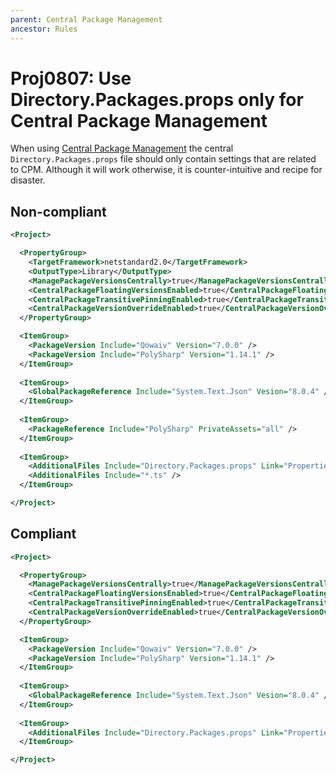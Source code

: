 ```yaml
---
parent: Central Package Management
ancestor: Rules
---
```


# Proj0807: Use Directory.Packages.props only for Central Package Management
When using [Central Package Management](Proj0800.md) the central `Directory.Packages.props`
file should only contain settings that are related to CPM. Although it will
work otherwise, it is counter-intuitive and recipe for disaster.

## Non-compliant
``` xml
<Project>

  <PropertyGroup>
    <TargetFramework>netstandard2.0</TargetFramework>
    <OutputType>Library</OutputType>
    <ManagePackageVersionsCentrally>true</ManagePackageVersionsCentrally>
    <CentralPackageFloatingVersionsEnabled>true</CentralPackageFloatingVersionsEnabled>
    <CentralPackageTransitivePinningEnabled>true</CentralPackageTransitivePinningEnabled>
    <CentralPackageVersionOverrideEnabled>true</CentralPackageVersionOverrideEnabled>
  </PropertyGroup>

  <ItemGroup>
    <PackageVersion Include="Qowaiv" Version="7.0.0" />
    <PackageVersion Include="PolySharp" Version="1.14.1" />
  </ItemGroup>
  
  <ItemGroup>
    <GlobalPackageReference Include="System.Text.Json" Vesion="8.0.4" />
  </ItemGroup>
  
  <ItemGroup>
    <PackageReference Include="PolySharp" PrivateAssets="all" />
  </ItemGroup>
  
  <ItemGroup>
    <AdditionalFiles Include="Directory.Packages.props" Link="Properties/Directory.Packages.props" />
    <AdditionalFiles Include="*.ts" />
  </ItemGroup>

</Project>

```

## Compliant
``` xml
<Project>

  <PropertyGroup>
    <ManagePackageVersionsCentrally>true</ManagePackageVersionsCentrally>
    <CentralPackageFloatingVersionsEnabled>true</CentralPackageFloatingVersionsEnabled>
    <CentralPackageTransitivePinningEnabled>true</CentralPackageTransitivePinningEnabled>
    <CentralPackageVersionOverrideEnabled>true</CentralPackageVersionOverrideEnabled>
  </PropertyGroup>

  <ItemGroup>
    <PackageVersion Include="Qowaiv" Version="7.0.0" />
    <PackageVersion Include="PolySharp" Version="1.14.1" />
  </ItemGroup>
  
  <ItemGroup>
    <GlobalPackageReference Include="System.Text.Json" Vesion="8.0.4" />
  </ItemGroup>
  
  <ItemGroup>
    <AdditionalFiles Include="Directory.Packages.props" Link="Properties/Directory.Packages.props" />
  </ItemGroup>

</Project>

```

